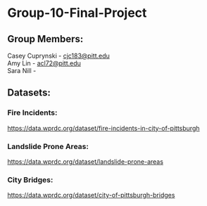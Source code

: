 # Group-10-Final-Project

## Group Members:
Casey Cuprynski - cjc183@pitt.edu
<br/> Amy Lin -  acl72@pitt.edu
<br/> Sara Nill -

## Datasets:
### Fire Incidents:
https://data.wprdc.org/dataset/fire-incidents-in-city-of-pittsburgh
### Landslide Prone Areas:
https://data.wprdc.org/dataset/landslide-prone-areas
### City Bridges:
https://data.wprdc.org/dataset/city-of-pittsburgh-bridges
